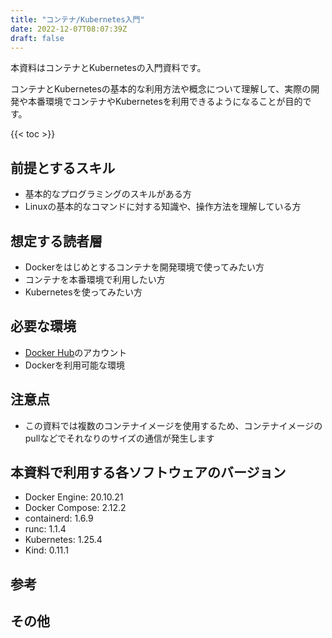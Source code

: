 ```yaml
---
title: "コンテナ/Kubernetes入門"
date: 2022-12-07T08:07:39Z
draft: false
---
```


本資料はコンテナとKubernetesの入門資料です。

コンテナとKubernetesの基本的な利用方法や概念について理解して、実際の開発や本番環境でコンテナやKubernetesを利用できるようになることが目的です。

{{< toc >}}

## 前提とするスキル

- 基本的なプログラミングのスキルがある方
- Linuxの基本的なコマンドに対する知識や、操作方法を理解している方

## 想定する読者層

- Dockerをはじめとするコンテナを開発環境で使ってみたい方
- コンテナを本番環境で利用したい方
- Kubernetesを使ってみたい方

## 必要な環境

- [Docker Hub](https://hub.docker.com/)のアカウント
- Dockerを利用可能な環境

## 注意点

- この資料では複数のコンテナイメージを使用するため、コンテナイメージのpullなどでそれなりのサイズの通信が発生します

## 本資料で利用する各ソフトウェアのバージョン

- Docker Engine: 20.10.21
- Docker Compose: 2.12.2
- containerd: 1.6.9
- runc: 1.1.4
- Kubernetes: 1.25.4
- Kind: 0.11.1

## 参考

## その他

